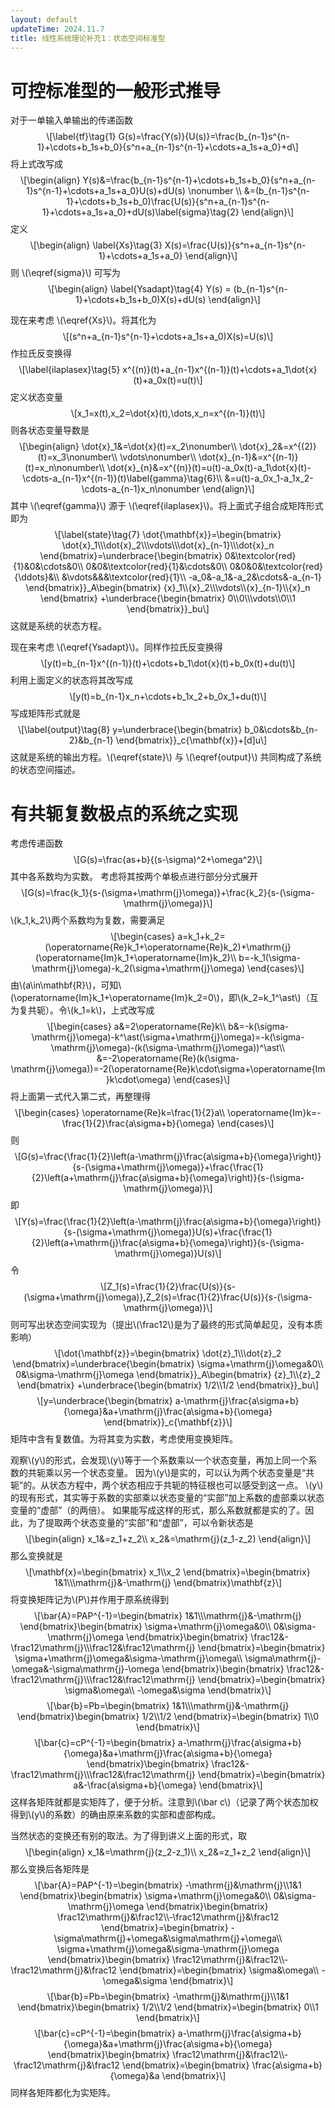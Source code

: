 ```yaml
---
layout: default
updateTime: 2024.11.7
title: 线性系统理论补充1：状态空间标准型
---
```


<h1 id="可控标准型的一般形式推导">可控标准型的一般形式推导</h1>
<p>对于一单输入单输出的传递函数 <span
class="math display">\[\label{tf}\tag{1}
    G(s)=\frac{Y(s)}{U(s)}=\frac{b_{n-1}s^{n-1}+\cdots+b_1s+b_0}{s^n+a_{n-1}s^{n-1}+\cdots+a_1s+a_0}+d\]</span>
将上式改写成 <span class="math display">\[\begin{align}
    Y(s)&amp;=\frac{b_{n-1}s^{n-1}+\cdots+b_1s+b_0}{s^n+a_{n-1}s^{n-1}+\cdots+a_1s+a_0}U(s)+dU(s)
\nonumber \\
        &amp;=(b_{n-1}s^{n-1}+\cdots+b_1s+b_0)\frac{U(s)}{s^n+a_{n-1}s^{n-1}+\cdots+a_1s+a_0}+dU(s)\label{sigma}\tag{2}
\end{align}\]</span> 定义<span class="math display">\[\begin{align}
\label{Xs}\tag{3}
    X(s)=\frac{U(s)}{s^n+a_{n-1}s^{n-1}+\cdots+a_1s+a_0}
\end{align}\]</span> 则 <span
class="math inline">\(\eqref{sigma}\)</span> 可写为 <span
class="math display">\[\begin{align}
\label{Ysadapt}\tag{4}
    Y(s) = (b_{n-1}s^{n-1}+\cdots+b_1s+b_0)X(s)+dU(s)
\end{align}\]</span></p>
<p>现在来考虑 <span
class="math inline">\(\eqref{Xs}\)</span>。将其化为<span
class="math display">\[(s^n+a_{n-1}s^{n-1}+\cdots+a_1s+a_0)X(s)=U(s)\]</span>
作拉氏反变换得<span class="math display">\[\label{ilaplasex}\tag{5}
    x^{(n)}(t)+a_{n-1}x^{(n-1)}(t)+\cdots+a_1\dot{x}(t)+a_0x(t)=u(t)\]</span>
定义状态变量<span
class="math display">\[x_1=x(t),x_2=\dot{x}(t),\dots,x_n=x^{(n-1)}(t)\]</span>
则各状态变量导数是<span class="math display">\[\begin{align}
    \dot{x}_1&amp;=\dot{x}(t)=x_2\nonumber\\
    \dot{x}_2&amp;=x^{(2)}(t)=x_3\nonumber\\
    \vdots\nonumber\\
    \dot{x}_{n-1}&amp;=x^{(n-1)}(t)=x_n\nonumber\\
    \dot{x}_{n}&amp;=x^{(n)}(t)=u(t)-a_0x(t)-a_1\dot{x}(t)-\cdots-a_{n-1}x^{(n-1)}(t)\label{gamma}\tag{6}\\
    &amp;=u(t)-a_0x_1-a_1x_2-\cdots-a_{n-1}x_n\nonumber
\end{align}\]</span> 其中 <span
class="math inline">\(\eqref{gamma}\)</span> 源于 <span
class="math inline">\(\eqref{ilaplasex}\)</span>。将上面式子组合成矩阵形式即为
<span class="math display">\[\label{state}\tag{7}
    \dot{\mathbf{x}}=\begin{bmatrix}
        \dot{x}_1\\\dot{x}_2\\\vdots\\\dot{x}_{n-1}\\\dot{x}_n
    \end{bmatrix}=\underbrace{\begin{bmatrix}
        0&amp;\textcolor{red}{1}&amp;0&amp;\cdots&amp;0\\
        0&amp;0&amp;\textcolor{red}{1}&amp;\cdots&amp;0\\
        0&amp;0&amp;0&amp;\textcolor{red}{\ddots}&amp;\\
        &amp;\vdots&amp;&amp;&amp;\textcolor{red}{1}\\
        -a_0&amp;-a_1&amp;-a_2&amp;\cdots&amp;-a_{n-1}
    \end{bmatrix}}_A\begin{bmatrix}
        {x}_1\\{x}_2\\\vdots\\{x}_{n-1}\\{x}_n
    \end{bmatrix}
    +\underbrace{\begin{bmatrix}
        0\\0\\\vdots\\0\\1
    \end{bmatrix}}_bu\]</span> 这就是系统的状态方程。</p>
<p>现在来考虑 <span
class="math inline">\(\eqref{Ysadapt}\)</span>。同样作拉氏反变换得 <span
class="math display">\[y(t)=b_{n-1}x^{(n-1)}(t)+\cdots+b_1\dot{x}(t)+b_0x(t)+du(t)\]</span>
利用上面定义的状态将其改写成 <span
class="math display">\[y(t)=b_{n-1}x_n+\cdots+b_1x_2+b_0x_1+du(t)\]</span>
写成矩阵形式就是 <span class="math display">\[\label{output}\tag{8}
    y=\underbrace{\begin{bmatrix}
        b_0&amp;\cdots&amp;b_{n-2}&amp;b_{n-1}
    \end{bmatrix}}_c{\mathbf{x}}+[d]u\]</span>
这就是系统的输出方程。<span class="math inline">\(\eqref{state}\)</span>
与 <span class="math inline">\(\eqref{output}\)</span>
共同构成了系统的状态空间描述。</p>
<h1 id="有共轭复数极点的系统之实现">有共轭复数极点的系统之实现</h1>
<p>考虑传递函数<span
class="math display">\[G(s)=\frac{as+b}{(s-\sigma)^2+\omega^2}\]</span>
其中各系数均为实数。 考虑将其按两个单极点进行部分分式展开 <span
class="math display">\[G(s)=\frac{k_1}{s-(\sigma+\mathrm{j}\omega)}+\frac{k_2}{s-(\sigma-\mathrm{j}\omega)}\]</span>
<span
class="math inline">\(k_1,k_2\)</span>两个系数均为复数，需要满足<span
class="math display">\[\begin{cases}
    a=k_1+k_2=(\operatorname{Re}k_1+\operatorname{Re}k_2)+\mathrm{j}(\operatorname{Im}k_1+\operatorname{Im}k_2)\\
    b=-k_1(\sigma-\mathrm{j}\omega)-k_2(\sigma+\mathrm{j}\omega)
\end{cases}\]</span> 由<span
class="math inline">\(a\in\mathbf{R}\)</span>，可知<span
class="math inline">\(\operatorname{Im}k_1+\operatorname{Im}k_2=0\)</span>，即<span
class="math inline">\(k_2=k_1^\ast\)</span>（互为复共轭）。令<span
class="math inline">\(k_1=k\)</span>，上式改写成 <span
class="math display">\[\begin{cases}
    a&amp;=2\operatorname{Re}k\\
    b&amp;=-k(\sigma-\mathrm{j}\omega)-k^\ast(\sigma+\mathrm{j}\omega)=-k(\sigma-\mathrm{j}\omega)-(k(\sigma-\mathrm{j}\omega))^\ast\\
    &amp;=-2\operatorname{Re}(k(\sigma-\mathrm{j}\omega))=-2(\operatorname{Re}k\cdot\sigma+\operatorname{Im}k\cdot\omega)
\end{cases}\]</span> 将上面第一式代入第二式，再整理得<span
class="math display">\[\begin{cases}
    \operatorname{Re}k=\frac{1}{2}a\\
    \operatorname{Im}k=-\frac{1}{2}\frac{a\sigma+b}{\omega}
\end{cases}\]</span> 则 <span
class="math display">\[G(s)=\frac{\frac{1}{2}\left(a-\mathrm{j}\frac{a\sigma+b}{\omega}\right)}{s-(\sigma+\mathrm{j}\omega)}+\frac{\frac{1}{2}\left(a+\mathrm{j}\frac{a\sigma+b}{\omega}\right)}{s-(\sigma-\mathrm{j}\omega)}\]</span>
即 <span
class="math display">\[Y(s)=\frac{\frac{1}{2}\left(a-\mathrm{j}\frac{a\sigma+b}{\omega}\right)}{s-(\sigma+\mathrm{j}\omega)}U(s)+\frac{\frac{1}{2}\left(a+\mathrm{j}\frac{a\sigma+b}{\omega}\right)}{s-(\sigma-\mathrm{j}\omega)}U(s)\]</span>
令<span
class="math display">\[Z_1(s)=\frac{1}{2}\frac{U(s)}{s-(\sigma+\mathrm{j}\omega)},Z_2(s)=\frac{1}{2}\frac{U(s)}{s-(\sigma-\mathrm{j}\omega)}\]</span>
则可写出状态空间实现为（提出<span
class="math inline">\(\frac12\)</span>是为了最终的形式简单起见，没有本质影响）
<span class="math display">\[\dot{\mathbf{z}}=\begin{bmatrix}
        \dot{z}_1\\\dot{z}_2
    \end{bmatrix}=\underbrace{\begin{bmatrix}
        \sigma+\mathrm{j}\omega&amp;0\\
        0&amp;\sigma-\mathrm{j}\omega
    \end{bmatrix}}_A\begin{bmatrix}
        {z}_1\\{z}_2
    \end{bmatrix}
    +\underbrace{\begin{bmatrix}
        1/2\\1/2
    \end{bmatrix}}_bu\]</span> <span
class="math display">\[y=\underbrace{\begin{bmatrix}
        a-\mathrm{j}\frac{a\sigma+b}{\omega}&amp;a+\mathrm{j}\frac{a\sigma+b}{\omega}
    \end{bmatrix}}_c{\mathbf{z}}\]</span>
矩阵中含有复数值。为将其变为实数，考虑使用变换矩阵。</p>
<p>观察<span class="math inline">\(y\)</span>的形式，会发现<span
class="math inline">\(y\)</span>等于一个系数乘以一个状态变量，再加上同一个系数的共轭乘以另一个状态变量。
因为<span
class="math inline">\(y\)</span>是实的，可以认为两个状态变量是“共轭”的。从状态方程中，两个状态相应于共轭的特征根也可以感受到这一点。
<span
class="math inline">\(y\)</span>的现有形式，其实等于系数的实部乘以状态变量的“实部”加上系数的虚部乘以状态变量的“虚部”（的两倍）。
如果能写成这样的形式，那么系数就都是实的了。因此，为了提取两个状态变量的“实部”和“虚部”，可以令新状态是
<span class="math display">\[\begin{align}
    x_1&amp;=z_1+z_2\\
    x_2&amp;=\mathrm{j}(z_1-z_2)
\end{align}\]</span> 那么变换就是 <span
class="math display">\[\mathbf{x}=\begin{bmatrix}
    x_1\\x_2
\end{bmatrix}=\begin{bmatrix}
    1&amp;1\\\mathrm{j}&amp;-\mathrm{j}
\end{bmatrix}\mathbf{z}\]</span> 将变换矩阵记为<span
class="math inline">\(P\)</span>并作用于原系统得到 <span
class="math display">\[\bar{A}=PAP^{-1}=\begin{bmatrix}
    1&amp;1\\\mathrm{j}&amp;-\mathrm{j}
\end{bmatrix}\begin{bmatrix}
    \sigma+\mathrm{j}\omega&amp;0\\
    0&amp;\sigma-\mathrm{j}\omega
\end{bmatrix}\begin{bmatrix}
    \frac12&amp;-\frac12\mathrm{j}\\\frac12&amp;\frac12\mathrm{j}
\end{bmatrix}=\begin{bmatrix}
    \sigma+\mathrm{j}\omega&amp;\sigma-\mathrm{j}\omega\\
    \sigma\mathrm{j}-\omega&amp;-\sigma\mathrm{j}-\omega
\end{bmatrix}\begin{bmatrix}
    \frac12&amp;-\frac12\mathrm{j}\\\frac12&amp;\frac12\mathrm{j}
\end{bmatrix}=\begin{bmatrix}
    \sigma&amp;\omega\\
    -\omega&amp;\sigma
\end{bmatrix}\]</span> <span
class="math display">\[\bar{b}=Pb=\begin{bmatrix}
    1&amp;1\\\mathrm{j}&amp;-\mathrm{j}
\end{bmatrix}\begin{bmatrix}
    1/2\\1/2
\end{bmatrix}=\begin{bmatrix}
    1\\0
\end{bmatrix}\]</span> <span
class="math display">\[\bar{c}=cP^{-1}=\begin{bmatrix}
    a-\mathrm{j}\frac{a\sigma+b}{\omega}&amp;a+\mathrm{j}\frac{a\sigma+b}{\omega}
\end{bmatrix}\begin{bmatrix}
    \frac12&amp;-\frac12\mathrm{j}\\\frac12&amp;\frac12\mathrm{j}
\end{bmatrix}=\begin{bmatrix}
    a&amp;-\frac{a\sigma+b}{\omega}
\end{bmatrix}\]</span> 这样各矩阵就都是实矩阵了，便于分析。注意到<span
class="math inline">\(\bar c\)</span>（记录了两个状态加权得到<span
class="math inline">\(y\)</span>的系数）的确由原来系数的实部和虚部构成。</p>
<p>当然状态的变换还有别的取法。为了得到讲义上面的形式，取 <span
class="math display">\[\begin{align}
    x_1&amp;=\mathrm{j}(z_2-z_1)\\
    x_2&amp;=z_1+z_2
\end{align}\]</span> 那么变换后各矩阵是 <span
class="math display">\[\bar{A}=PAP^{-1}=\begin{bmatrix}
    -\mathrm{j}&amp;\mathrm{j}\\1&amp;1
\end{bmatrix}\begin{bmatrix}
    \sigma+\mathrm{j}\omega&amp;0\\
    0&amp;\sigma-\mathrm{j}\omega
\end{bmatrix}\begin{bmatrix}
    \frac12\mathrm{j}&amp;\frac12\\-\frac12\mathrm{j}&amp;\frac12
\end{bmatrix}=\begin{bmatrix}
    -\sigma\mathrm{j}+\omega&amp;\sigma\mathrm{j}+\omega\\
    \sigma+\mathrm{j}\omega&amp;\sigma-\mathrm{j}\omega
\end{bmatrix}\begin{bmatrix}
    \frac12\mathrm{j}&amp;\frac12\\-\frac12\mathrm{j}&amp;\frac12
\end{bmatrix}=\begin{bmatrix}
    \sigma&amp;\omega\\
    -\omega&amp;\sigma
\end{bmatrix}\]</span> <span
class="math display">\[\bar{b}=Pb=\begin{bmatrix}
    -\mathrm{j}&amp;\mathrm{j}\\1&amp;1
\end{bmatrix}\begin{bmatrix}
    1/2\\1/2
\end{bmatrix}=\begin{bmatrix}
    0\\1
\end{bmatrix}\]</span> <span
class="math display">\[\bar{c}=cP^{-1}=\begin{bmatrix}
    a-\mathrm{j}\frac{a\sigma+b}{\omega}&amp;a+\mathrm{j}\frac{a\sigma+b}{\omega}
\end{bmatrix}\begin{bmatrix}
    \frac12\mathrm{j}&amp;\frac12\\-\frac12\mathrm{j}&amp;\frac12
\end{bmatrix}=\begin{bmatrix}
    \frac{a\sigma+b}{\omega}&amp;a
\end{bmatrix}\]</span> 同样各矩阵都化为实矩阵。</p>